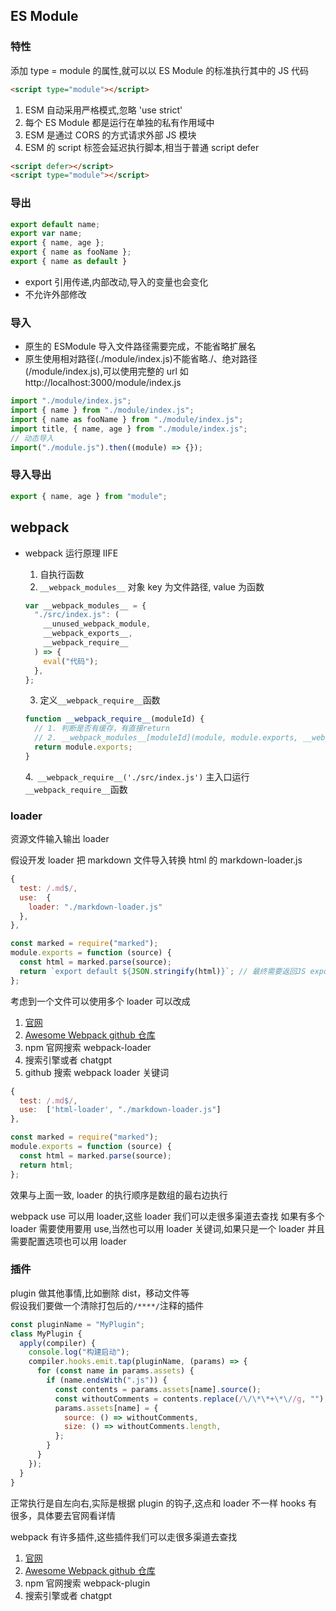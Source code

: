 ## ES Module

### 特性

添加 type = module 的属性,就可以以 ES Module 的标准执行其中的 JS 代码

```html
<script type="module"></script>
```

1. ESM 自动采用严格模式,忽略 'use strict'
2. 每个 ES Module 都是运行在单独的私有作用域中
3. ESM 是通过 CORS 的方式请求外部 JS 模块
4. ESM 的 script 标签会延迟执行脚本,相当于普通 script defer

```html
<script defer></script>
<script type="module"></script>
```

### 导出

```js
export default name;
export var name;
export { name, age };
export { name as fooName };
export { name as default }
```

- export 引用传递,内部改动,导入的变量也会变化
- 不允许外部修改

### 导入

- 原生的 ESModule 导入文件路径需要完成，不能省略扩展名
- 原生使用相对路径(./module/index.js)不能省略./、绝对路径(/module/index.js),可以使用完整的 url 如 http://localhost:3000/module/index.js

```js
import "./module/index.js";
import { name } from "./module/index.js";
import { name as fooName } from "./module/index.js";
import title, { name, age } from "./module/index.js";
// 动态导入
import("./module.js").then((module) => {});
```

### 导入导出

```js
export { name, age } from "module";
```

## webpack

- webpack 运行原理 IIFE

  1. 自执行函数
  2. `__webpack_modules__` 对象 key 为文件路径, value 为函数

  ```js
  var __webpack_modules__ = {
    "./src/index.js": (
      __unused_webpack_module,
      __webpack_exports__,
      __webpack_require__
    ) => {
      eval("代码");
    },
  };
  ```

  3. 定义`__webpack_require__`函数

  ```js
  function __webpack_require__(moduleId) {
    // 1. 判断是否有缓存，有直接return
    // 2. __webpack_modules__[moduleId](module, module.exports, __webpack_require__))
    return module.exports;
  }
  ```

  4.` __webpack_require__('./src/index.js')` 主入口运行`__webpack_require__`函数

### loader

资源文件输入输出 loader

假设开发 loader 把 markdown 文件导入转换 html 的 markdown-loader.js

```js
{
  test: /.md$/,
  use:  {
    loader: "./markdown-loader.js"
  },
},
```

```js
const marked = require("marked");
module.exports = function (source) {
  const html = marked.parse(source);
  return `export default ${JSON.stringify(html)}`; // 最终需要返回JS export default 或者 module.exports
};
```

考虑到一个文件可以使用多个 loader 可以改成

1. [官网](https://webpack.docschina.org/loaders)
2. [Awesome Webpack github 仓库](https://github.com/webpack-contrib/awesome-webpack)
3. npm 官网搜索 webpack-loader
4. 搜索引擎或者 chatgpt
5. github 搜索 webpack loader 关键词

```js
{
  test: /.md$/,
  use:  ['html-loader', "./markdown-loader.js"]
},
```

```js
const marked = require("marked");
module.exports = function (source) {
  const html = marked.parse(source);
  return html;
};
```

效果与上面一致, loader 的执行顺序是数组的最右边执行

webpack use 可以用 loader,这些 loader 我们可以走很多渠道去查找
如果有多个 loader 需要使用要用 use,当然也可以用 loader 关键词,如果只是一个 loader 并且需要配置选项也可以用 loader

### 插件

plugin 做其他事情,比如删除 dist，移动文件等  
假设我们要做一个清除打包后的`/****/`注释的插件

```js
const pluginName = "MyPlugin";
class MyPlugin {
  apply(compiler) {
    console.log("构建启动");
    compiler.hooks.emit.tap(pluginName, (params) => {
      for (const name in params.assets) {
        if (name.endsWith(".js")) {
          const contents = params.assets[name].source();
          const withoutComments = contents.replace(/\/\*\*+\*\//g, "");
          params.assets[name] = {
            source: () => withoutComments,
            size: () => withoutComments.length,
          };
        }
      }
    });
  }
}
```

正常执行是自左向右,实际是根据 plugin 的钩子,这点和 loader 不一样
hooks 有很多，具体要去官网看详情

webpack 有许多插件,这些插件我们可以走很多渠道去查找

1. [官网](https://webpack.docschina.org/plugins)
2. [Awesome Webpack github 仓库](https://github.com/webpack-contrib/awesome-webpack)
3. npm 官网搜索 webpack-plugin
4. 搜索引擎或者 chatgpt
